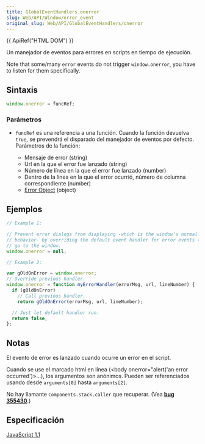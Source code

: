 ```yaml
---
title: GlobalEventHandlers.onerror
slug: Web/API/Window/error_event
original_slug: Web/API/GlobalEventHandlers/onerror
---
```


{{ ApiRef("HTML DOM") }}

Un manejador de eventos para errores en scripts en tiempo de ejecución.

Note that some/many `error` events do not trigger `window.onerror`, you have to listen for them specifically.

## Sintaxis

```js
window.onerror = funcRef;
```

### Parámetros

- `funcRef` es una referencia a una función. Cuando la función devuelva `true`, se prevendrá el disparado del manejador de eventos por defecto. Parámetros de la función:

  - Mensaje de error (string)
  - Url en la que el error fue lanzado (string)
  - Número de línea en la que el error fue lanzado (number)
  - Dentro de la línea en la que el error ocurrió, número de columna correspondiente (number)
  - [Error Object](/es/docs/Web/JavaScript/Reference/Global_Objects/Error) (object)

## Ejemplos

```js
// Example 1:

// Prevent error dialogs from displaying -which is the window's normal
// behavior- by overriding the default event handler for error events that
// go to the window.
window.onerror = null;

// Example 2:

var gOldOnError = window.onerror;
// Override previous handler.
window.onerror = function myErrorHandler(errorMsg, url, lineNumber) {
  if (gOldOnError)
    // Call previous handler.
    return gOldOnError(errorMsg, url, lineNumber);

  // Just let default handler run.
  return false;
};
```

## Notas

El evento de error es lanzado cuando ocurre un error en el script.

Cuando se use el marcado html en línea (\<body onerror="alert('an error occurred')>...), los argumentos son anónimos. Pueden ser referenciados usando desde `arguments[0]` hasta `arguments[2]`.

No hay llamante `Components.stack.caller` que recuperar. (Vea [**bug 355430**](https://bugzilla.mozilla.org/show_bug.cgi?id=355430).)

## Especificación

[JavaScript 1.1](http://devedge-temp.mozilla.org/library/manuals/2000/javascript/1.3/reference/handlers.html#1120097)

